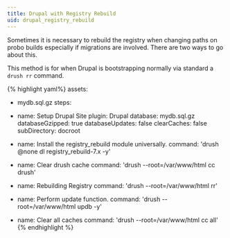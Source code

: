 ```yaml
---
title: Drupal with Registry Rebuild
uid: drupal_registry_rebuild
---
```


Sometimes it is necessary to rebuild the registry when changing paths on probo builds especially if migrations are involved. There are two ways to go about this.  

This method is for when Drupal is bootstrapping normally via standard a `drush rr` command. 

{% highlight yaml%}
assets:
  - mydb.sql.gz
steps:
  - name: Setup Drupal Site
    plugin: Drupal
    database: mydb.sql.gz
    databaseGzipped: true
    databaseUpdates: false
    clearCaches: false
    subDirectory: docroot

  - name: Install the registry_rebuild module universally.
    command: 'drush @none dl registry_rebuild-7.x -y'

  - name: Clear drush cache
    command: 'drush --root=/var/www/html cc drush'

  - name: Rebuilding Registry
    command: 'drush --root=/var/www/html rr'

  - name: Perform update function.
    command: 'drush --root=/var/www/html updb -y'

  - name: Clear all caches
    command: 'drush --root=/var/www/html cc all'
{% endhighlight %}
